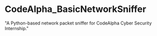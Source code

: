 # CodeAlpha_BasicNetworkSniffer
"A Python-based network packet sniffer for CodeAlpha Cyber Security Internship."
